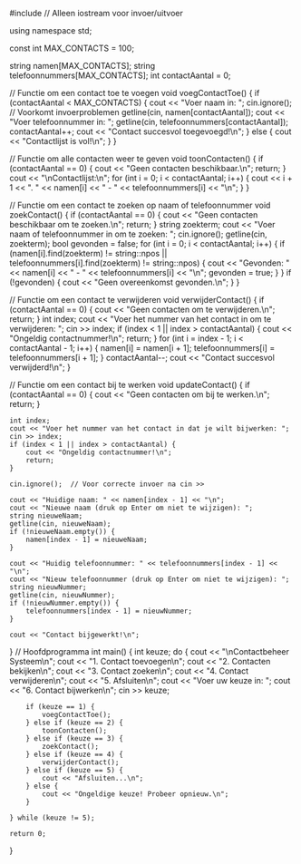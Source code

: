 #include <iostream> // Alleen iostream voor invoer/uitvoer

using namespace std;

const int MAX_CONTACTS = 100;

string namen[MAX_CONTACTS];
string telefoonnummers[MAX_CONTACTS];
int contactAantal = 0;

// Functie om een contact toe te voegen
void voegContactToe() {
    if (contactAantal < MAX_CONTACTS) {
        cout << "Voer naam in: ";
        cin.ignore();  // Voorkomt invoerproblemen
        getline(cin, namen[contactAantal]);
        cout << "Voer telefoonnummer in: ";
        getline(cin, telefoonnummers[contactAantal]);
        contactAantal++;
        cout << "Contact succesvol toegevoegd!\n";
    } else {
        cout << "Contactlijst is vol!\n";
    }
}

// Functie om alle contacten weer te geven
void toonContacten() {
    if (contactAantal == 0) {
        cout << "Geen contacten beschikbaar.\n";
        return;
    }
    cout << "\nContactlijst:\n";
    for (int i = 0; i < contactAantal; i++) {
        cout << i + 1 << ". " << namen[i] << " - " << telefoonnummers[i] << "\n";
    }
}

// Functie om een contact te zoeken op naam of telefoonnummer
void zoekContact() {
    if (contactAantal == 0) {
        cout << "Geen contacten beschikbaar om te zoeken.\n";
        return;
    }
    string zoekterm;
    cout << "Voer naam of telefoonnummer in om te zoeken: ";
    cin.ignore();
    getline(cin, zoekterm);
    bool gevonden = false;
    for (int i = 0; i < contactAantal; i++) {
        if (namen[i].find(zoekterm) != string::npos || telefoonnummers[i].find(zoekterm) != string::npos) {
            cout << "Gevonden: " << namen[i] << " - " << telefoonnummers[i] << "\n";
            gevonden = true;
        }
    }
    if (!gevonden) {
        cout << "Geen overeenkomst gevonden.\n";
    }
}

// Functie om een contact te verwijderen
void verwijderContact() {
    if (contactAantal == 0) {
        cout << "Geen contacten om te verwijderen.\n";
        return;
    }
    int index;
    cout << "Voer het nummer van het contact in om te verwijderen: ";
    cin >> index;
    if (index < 1 || index > contactAantal) {
        cout << "Ongeldig contactnummer!\n";
        return;
    }
    for (int i = index - 1; i < contactAantal - 1; i++) {
        namen[i] = namen[i + 1];
        telefoonnummers[i] = telefoonnummers[i + 1];
    }
    contactAantal--;
    cout << "Contact succesvol verwijderd!\n";
}

// Functie om een contact bij te werken
void updateContact() {
    if (contactAantal == 0) {
        cout << "Geen contacten om bij te werken.\n";
        return;
    }

    int index;
    cout << "Voer het nummer van het contact in dat je wilt bijwerken: ";
    cin >> index;
    if (index < 1 || index > contactAantal) {
        cout << "Ongeldig contactnummer!\n";
        return;
    }

    cin.ignore();  // Voor correcte invoer na cin >>

    cout << "Huidige naam: " << namen[index - 1] << "\n";
    cout << "Nieuwe naam (druk op Enter om niet te wijzigen): ";
    string nieuweNaam;
    getline(cin, nieuweNaam);
    if (!nieuweNaam.empty()) {
        namen[index - 1] = nieuweNaam;
    }

    cout << "Huidig telefoonnummer: " << telefoonnummers[index - 1] << "\n";
    cout << "Nieuw telefoonnummer (druk op Enter om niet te wijzigen): ";
    string nieuwNummer;
    getline(cin, nieuwNummer);
    if (!nieuwNummer.empty()) {
        telefoonnummers[index - 1] = nieuwNummer;
    }

    cout << "Contact bijgewerkt!\n";
}
// Hoofdprogramma
int main() {
    int keuze;
    do {
        cout << "\nContactbeheer Systeem\n";
        cout << "1. Contact toevoegen\n";
        cout << "2. Contacten bekijken\n";
        cout << "3. Contact zoeken\n";
        cout << "4. Contact verwijderen\n";
        cout << "5. Afsluiten\n";
        cout << "Voer uw keuze in: ";
        cout << "6. Contact bijwerken\n";
        cin >> keuze;
        
        if (keuze == 1) {
            voegContactToe();
        } else if (keuze == 2) {
            toonContacten();
        } else if (keuze == 3) {
            zoekContact();
        } else if (keuze == 4) {
            verwijderContact();
        } else if (keuze == 5) {
            cout << "Afsluiten...\n";
        } else {
            cout << "Ongeldige keuze! Probeer opnieuw.\n";
        }
        
    } while (keuze != 5);
    
    return 0;
}
